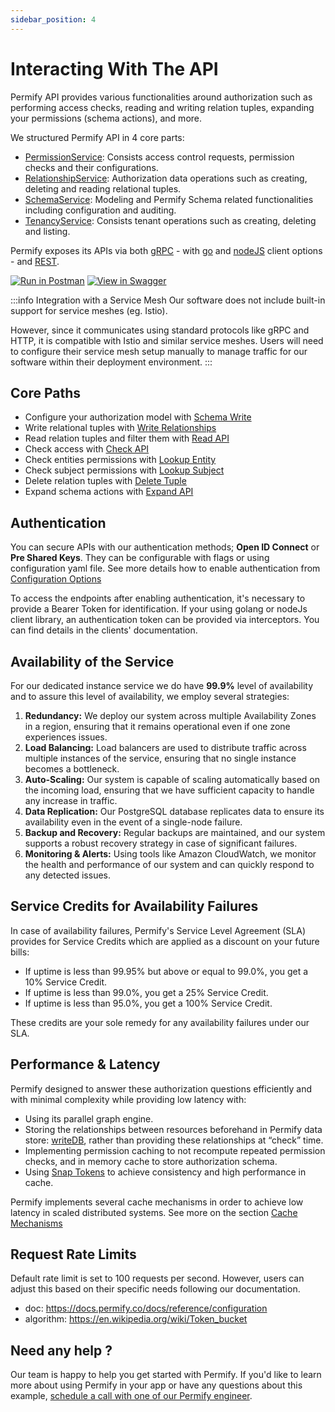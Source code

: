 ```yaml
---
sidebar_position: 4
---
```


# Interacting With The API

Permify API provides various functionalities around authorization such as performing access checks, reading and writing relation tuples, expanding your permissions (schema actions), and more.

We structured Permify API in 4 core parts:

- [PermissionService]: Consists access control requests, permission checks and their configurations.
- [RelationshipService]: Authorization data operations such as creating, deleting and reading relational tuples.
- [SchemaService]: Modeling and Permify Schema related functionalities including configuration and auditing.
- [TenancyService]: Consists tenant operations such as creating, deleting and listing.

Permify exposes its APIs via both [gRPC](https://buf.build/permify/permify/docs/main:base.v1) - with [go] and [nodeJS] client options - and [REST](https://restfulapi.net/).

[PermissionService]: ../api-overview/permission
[RelationshipService]: ../api-overview/relationship
[SchemaService]: ../api-overview/schema
[TenancyService]: ../api-overview/tenancy
[go]: https://github.com/Permify/permify-go
[nodeJS]: https://github.com/Permify/permify-node

[![Run in Postman](https://run.pstmn.io/button.svg)](https://www.postman.com/permify-dev/workspace/permify/collection)
[![View in Swagger](http://jessemillar.github.io/view-in-swagger-button/button.svg)](https://permify.github.io/permify-swagger/)

:::info Integration with a Service Mesh
Our software does not include built-in support for service meshes (eg. Istio). 

However, since it communicates using standard protocols like gRPC and HTTP, it is compatible with Istio and similar service meshes. Users will need to configure their service mesh setup manually to manage traffic for our software within their deployment environment.
:::

## Core Paths

- Configure your authorization model with [Schema Write](../api-overview/schema/write-schema.md)
- Write relational tuples with [Write Relationships](../api-overview/relationship/write-relationships.md)
- Read relation tuples and filter them with [Read API](../api-overview/relationship/read-api.md)
- Check access with [Check API](../api-overview/permission/check-api.md)
- Check entities permissions with [Lookup Entity](../api-overview/permission/lookup-entity.md)
- Check subject permissions with [Lookup Subject](../api-overview/permission/lookup-subject.md)
- Delete relation tuples with [Delete Tuple](../api-overview/relationship/delete-relationships.md)
- Expand schema actions with [Expand API](../api-overview/permission/expand-api.md)

## Authentication

You can secure APIs with our authentication methods; **Open ID Connect** or **Pre Shared Keys**. They can be configurable with flags or using configuration yaml file. See more details how to enable authentication from [Configuration Options](../reference/configuration.md)

To access the endpoints after enabling authentication, it's necessary to provide a Bearer Token for identification. If your using golang or nodeJs client library, an authentication token can be provided via interceptors. You can find details in the clients' documentation.

## Availability of the Service

For our dedicated instance service we do have **99.9%** level of availability and to assure this level of availability, we employ several strategies:

1. **Redundancy:** We deploy our system across multiple Availability Zones in a region, ensuring that it remains operational even if one zone experiences issues.
2. **Load Balancing:** Load balancers are used to distribute traffic across multiple instances of the service, ensuring that no single instance becomes a bottleneck.
3. **Auto-Scaling:** Our system is capable of scaling automatically based on the incoming load, ensuring that we have sufficient capacity to handle any increase in traffic.
4. **Data Replication:** Our PostgreSQL database replicates data to ensure its availability even in the event of a single-node failure.
5. **Backup and Recovery:** Regular backups are maintained, and our system supports a robust recovery strategy in case of significant failures.
6. **Monitoring & Alerts:** Using tools like Amazon CloudWatch, we monitor the health and performance of our system and can quickly respond to any detected issues.

## Service Credits for Availability Failures

In case of availability failures, Permify's Service Level Agreement (SLA) provides for Service Credits which are applied as a discount on your future bills:

- If uptime is less than 99.95% but above or equal to 99.0%, you get a 10% Service Credit.
- If uptime is less than 99.0%, you get a 25% Service Credit.
- If uptime is less than 95.0%, you get a 100% Service Credit.

These credits are your sole remedy for any availability failures under our SLA.

## Performance & Latency

Permify designed to answer these authorization questions efficiently and with minimal complexity while providing low latency with:
- Using its parallel graph engine. 
- Storing the relationships between resources beforehand in Permify data store: [writeDB], rather than providing these relationships at “check” time.
- Implementing permission caching to not recompute repeated permission checks, and in memory cache to store authorization schema.
- Using [Snap Tokens](../reference/snap-tokens) to achieve consistency and high performance in cache.

Permify implements several cache mechanisms in order to achieve low latency in scaled distributed systems. See more on the section [Cache Mechanisms](../reference/cache.md) 

[writeDB]: ../getting-started/sync-data.md

## Request Rate Limits

Default rate limit is set to 100 requests per second. However, users can adjust this based on their specific needs following our documentation. 

- doc: https://docs.permify.co/docs/reference/configuration
- algorithm: https://en.wikipedia.org/wiki/Token_bucket

## Need any help ?

Our team is happy to help you get started with Permify. If you'd like to learn more about using Permify in your app or have any questions about this example, [schedule a call with one of our Permify engineer](https://meetings-eu1.hubspot.com/ege-aytin/call-with-an-expert).
